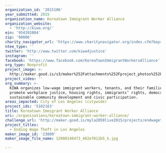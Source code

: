 ```yaml
---
organization_id: '2015106'
year_submitted: 2015
organization_name: Koreatown Immigrant Worker Alliance
organization_website:
  - 'http://kiwa.org/'
ein: '954392004'
zip: '90006'
charity_navigator_url: 'https://www.charitynavigator.org/index.cfm?bay=search.profile&ein=954392004'
ntee_type: ''
twitter: 'http://www.twitter.com/kiwa4justice'
instagram: ''
facebook: 'https://www.facebook.com/KoreaTownImmigrantWorkersAlliance'
org_type: Nonprofit
project_image: >-
  http://maker.good.is/s3/maker%252Fattachments%252Fproject_photos%252Fimages%252F23889%252Fdisplay%252F12000148473_482ef012b5_k.jpg=c570x385
project_video: ''
org_summary: >-
  KIWA organizes low-wage immigrant workers, tenants, and their families to
  promote workplace justice, housing rights, immigrants’ rights, democratic and
  sustainable community development and civic participation.
areas_impacted: City of Los Angeles (citywide)
project_ids: '5102163'
title: Koreatown Immigrant Worker Alliance
uri: /organizations/koreatown-immigrant-worker-alliance/
challenge_url: 'http://maker.good.is/myla2050live2015/projects/endwagetheft.html'
project_titles:
  - Ending Wage Theft in Los Angeles
maker_image_id: '23889'
maker_image_file_name: 12000148473_482ef012b5_k.jpg

---
```

